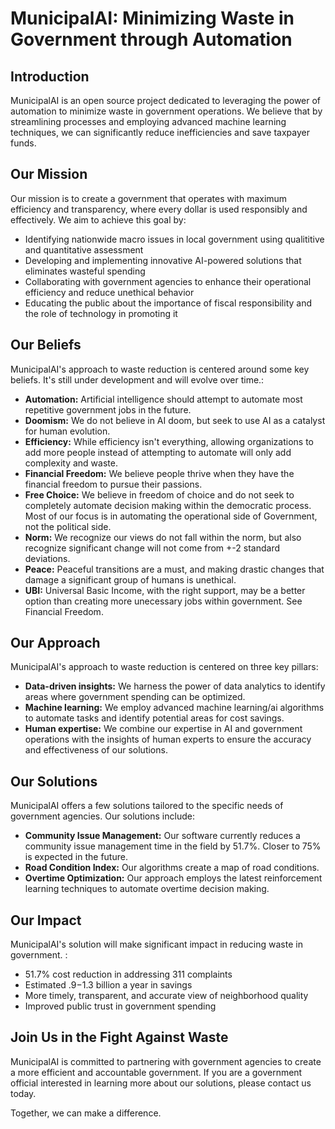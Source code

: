 # MunicipalAI: Minimizing Waste in Government through Automation

## Introduction

MunicipalAI is an open source project dedicated to leveraging the power of automation to minimize waste in government operations. We believe that by streamlining processes and employing advanced machine learning techniques, we can significantly reduce inefficiencies and save taxpayer funds.

## Our Mission

Our mission is to create a government that operates with maximum efficiency and transparency, where every dollar is used responsibly and effectively. We aim to achieve this goal by:

* Identifying nationwide macro issues in local government using qualititive and quantitative assessment
* Developing and implementing innovative AI-powered solutions that eliminates wasteful spending
* Collaborating with government agencies to enhance their operational efficiency and reduce unethical behavior
* Educating the public about the importance of fiscal responsibility and the role of technology in promoting it

## Our Beliefs

MunicipalAI's approach to waste reduction is centered around some key beliefs. It's still under development and will evolve over time.:

* **Automation:** Artificial intelligence should attempt to automate most repetitive government jobs in the future.
* **Doomism:** We do not believe in AI doom, but seek to use AI as a catalyst for human evolution.
* **Efficiency:** While efficiency isn't everything, allowing organizations to add more people instead of attempting to automate will only add complexity and waste.
* **Financial Freedom:** We believe people thrive when they have the financial freedom to pursue their passions.
* **Free Choice:** We believe in freedom of choice and do not seek to completely automate decision making within the democratic process.  Most of our focus is in automating the operational side of Government, not the political side.
* **Norm:** We recognize our views do not fall within the norm, but also recognize significant change will not come from +-2 standard deviations.
* **Peace:** Peaceful transitions are a must, and making drastic changes that damage a significant group of humans is unethical.
* **UBI:** Universal Basic Income, with the right support, may be a better option than creating more unecessary jobs within government. See Financial Freedom.

## Our Approach

MunicipalAI's approach to waste reduction is centered on three key pillars:

* **Data-driven insights:** We harness the power of data analytics to identify areas where government spending can be optimized.
* **Machine learning:** We employ advanced machine learning/ai algorithms to automate tasks and identify potential areas for cost savings.
* **Human expertise:** We combine our expertise in AI and government operations with the insights of human experts to ensure the accuracy and effectiveness of our solutions.

## Our Solutions

MunicipalAI offers a few solutions tailored to the specific needs of government agencies. Our solutions include:

* **Community Issue Management:** Our software currently reduces a community issue management time in the field by 51.7%.  Closer to 75% is expected in the future.
* **Road Condition Index:** Our algorithms create a map of road conditions.
* **Overtime Optimization:** Our approach employs the latest reinforcement learning techniques to automate overtime decision making.
  
## Our Impact

MunicipalAI's solution will make significant impact in reducing waste in government. :

* 51.7% cost reduction in addressing 311 complaints
* Estimated $.9-$1.3 billion a year in savings
* More timely, transparent, and accurate view of neighborhood quality
* Improved public trust in government spending

## Join Us in the Fight Against Waste

MunicipalAI is committed to partnering with government agencies to create a more efficient and accountable government. If you are a government official interested in learning more about our solutions, please contact us today.

Together, we can make a difference.

